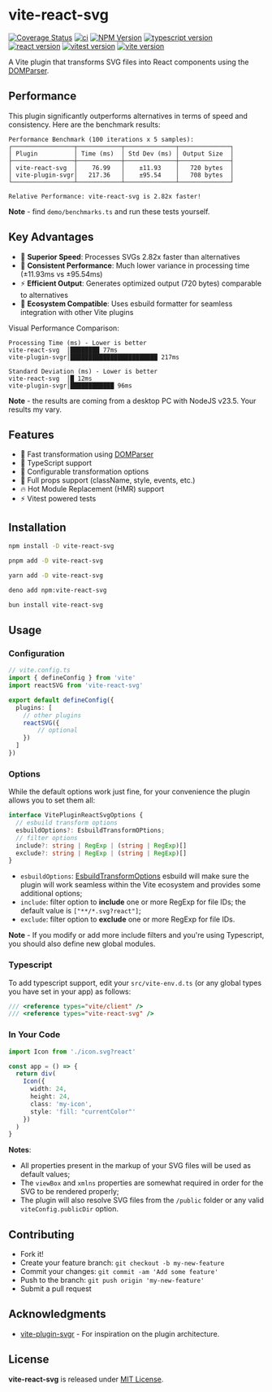 # vite-react-svg

[![Coverage Status](https://coveralls.io/repos/github/thednp/vite-react-svg/badge.svg)](https://coveralls.io/github/thednp/vite-react-svg)
[![ci](https://github.com/thednp/vite-react-svg/actions/workflows/ci.yml/badge.svg)](https://github.com/thednp/vite-react-svg/actions/workflows/ci.yml)
[![NPM Version](https://img.shields.io/npm/v/vite-react-svg.svg)](https://www.npmjs.com/package/vite-react-svg)
[![typescript version](https://img.shields.io/badge/typescript-5.6.2-brightgreen)](https://www.typescriptlang.org/)
[![react version](https://img.shields.io/badge/react-19.0.0-brightgreen)](https://github.com/facebook/react)
[![vitest version](https://img.shields.io/badge/vitest-3.0.6-brightgreen)](https://www.vitest.dev/)
[![vite version](https://img.shields.io/badge/vite-6.1.1-brightgreen)](https://vite.dev)


A Vite plugin that transforms SVG files into React components using the [DOMParser](https://github.com/thednp/domparser).

## Performance
This plugin significantly outperforms alternatives in terms of speed and consistency. Here are the benchmark results:

```
Performance Benchmark (100 iterations x 5 samples):
┌─────────────────┬────────────┬──────────────┬──────────────┐
│ Plugin          │ Time (ms)  │ Std Dev (ms) │ Output Size  │
├─────────────────┼────────────┼──────────────┼──────────────┤
│ vite-react-svg  │    76.99   │    ±11.93    │   720 bytes  │
│ vite-plugin-svgr│   217.36   │    ±95.54    │   708 bytes  │
└─────────────────┴────────────┴──────────────┴──────────────┘

Relative Performance: vite-react-svg is 2.82x faster!
```
**Note** - find `demo/benchmarks.ts` and run these tests yourself.


## Key Advantages
* 🚀 **Superior Speed**: Processes SVGs 2.82x faster than alternatives
* 🎯 **Consistent Performance**: Much lower variance in processing time (±11.93ms vs ±95.54ms)
* ⚡ **Efficient Output**: Generates optimized output (720 bytes) comparable to alternatives
* 🔄 **Ecosystem Compatible**: Uses esbuild formatter for seamless integration with other Vite plugins


Visual Performance Comparison:
```
Processing Time (ms) - Lower is better
vite-react-svg  │████████ 77ms
vite-plugin-svgr│████████████████████████ 217ms

Standard Deviation (ms) - Lower is better
vite-react-svg  │█ 12ms
vite-plugin-svgr│████████████ 96ms
```
**Note** - the results are coming from a desktop PC with NodeJS v23.5. Your results my vary.


## Features
* 🚀 Fast transformation using [DOMParser](https://github.com/thednp/domparser)
* 🎯 TypeScript support
* 🔧 Configurable transformation options
* 💪 Full props support (className, style, events, etc.)
* 🔥 Hot Module Replacement (HMR) support
* ⚡ Vitest powered tests


## Installation

```bash
npm install -D vite-react-svg
```

```bash
pnpm add -D vite-react-svg
```

```bash
yarn add -D vite-react-svg
```

```bash
deno add npm:vite-react-svg
```

```bash
bun install vite-react-svg
```


## Usage
### Configuration
```ts
// vite.config.ts
import { defineConfig } from 'vite'
import reactSVG from 'vite-react-svg'

export default defineConfig({
  plugins: [
    // other plugins
    reactSVG({
        // optional
    })
  ]
})
```

### Options
While the default options work just fine, for your convenience the plugin allows you to set them all:

```ts
interface VitePluginReactSvgOptions {
  // esbuild transform options
  esbuildOptions?: EsbuildTransformOPtions;
  // filter options
  include?: string | RegExp | (string | RegExp)[]
  exclude?: string | RegExp | (string | RegExp)[]
}
```

* `esbuildOptions`: [EsbuildTransformOptions](https://esbuild.github.io/api/#transform) esbuild will make sure the plugin will work seamless within the Vite ecosystem and provides some additional options;
* `include`: filter option to **include** one or more RegExp for file IDs; the default value is `["**/*.svg?react"]`;
* `exclude`: filter option to **exclude** one or more RegExp for file IDs.

**Note** - If you modify or add more include filters and you're using Typescript, you should also define new global modules.


### Typescript
To add typescript support, edit your `src/vite-env.d.ts` (or any global types you have set in your app) as follows:

```ts
/// <reference types="vite/client" />
/// <reference types="vite-react-svg" />
```


### In Your Code
```ts
import Icon from './icon.svg?react'

const app = () => {
  return div(
    Icon({ 
      width: 24,
      height: 24,
      class: 'my-icon',
      style: 'fill: "currentColor"'
    })
  )
}
```
**Notes**:
 * All properties present in the markup of your SVG files will be used as default values;
 * The `viewBox` and `xmlns` properties are somewhat required in order for the SVG to be rendered properly;
 * The plugin will also resolve SVG files from the `/public` folder or any valid `viteConfig.publicDir` option.


## Contributing
* Fork it!
* Create your feature branch: `git checkout -b my-new-feature`
* Commit your changes: `git commit -am 'Add some feature'`
* Push to the branch: `git push origin 'my-new-feature'`
* Submit a pull request


## Acknowledgments
* [vite-plugin-svgr](https://github.com/pd4d10/vite-plugin-svgr) - For inspiration on the plugin architecture.


## License
**vite-react-svg** is released under [MIT License](LICENSE).
